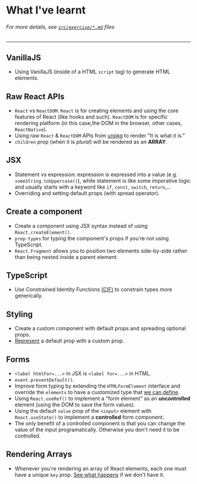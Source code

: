 # What I've learnt
###### *For more details, see [`src/exercise/*.md`](https://github.com/HelpMe-Pls/react-fundamentals/tree/master/src/exercise) files*
-------------

## VanillaJS
- Using VanillaJS (inside of a HTML `script` tag) to generate HTML elements.

## Raw React APIs
- `React` vs `ReactDOM`: `React` is for creating elements and using the core features of React (like hooks and such). `ReactDOM` is for specific rendering platform (in this case,the DOM in the browser, other cases, `ReactNative`). 
- Using raw `React` & `ReactDOM` APIs from [unpkg](https://unpkg.com) to render "It is what it is."
- `children` prop (when it is *plural*) will be rendered as an **ARRAY**.

## JSX
- Statement vs expression: expression is expressed into a value (e.g. `someString.toUppercase()`), while statement is like some imperative logic and usually starts with a keyword like `if`, `const`, `switch`, `return`,...
- Overriding and setting default props (with spread operator).

## Create a component
- Create a component using JSX syntax instead of using `React.createElement()`.
- `prop-types` for typing the component's props if you're not using TypeScript.
- `React.Fragment` allows you to position two elements side-by-side rather than being nested inside a parent element.

## TypeScript
- Use Constrained Identity Functions [(CIF)](https://github.com/HelpMe-Pls/react-fundamentals/blob/extra/src/final/TS/init.tsx) to constrain types more generically.

## Styling
- Create a custom component with default props and spreading optional props.
- [Represent](https://github.com/HelpMe-Pls/react-fundamentals/blob/extra/src/exercise/05.js) a default prop with a custom prop.

## Forms
- `<label htmlFor=...>` in JSX is `<label for=...>` in HTML. 
- `event.preventDefault()`.
- Improve form typing by extending the `HTMLFormElement` interface and override the `elements` to have a customized type that [we can define](https://github.com/HelpMe-Pls/react-fundamentals/blob/extra/src/final/TS/06.tsx).
- Using `React.useRef()` to implement a "form element" as an **uncontrolled** element (using the DOM to save the form values). 
- Using the default `value` prop of the `<input>` element with `React.useState()` to implement a **controlled** form component.
- The only benefit of a controlled component is that you can change the value of the input programatically. Otherwise you don't need it to be controlled.

## Rendering Arrays
- Whenever you're rendering an array of React elements, each one must have a unique `key` prop. [See what happens](http://react-fundamentals.netlify.app/isolated/final/07.extra-1.js) if we don't have it.
